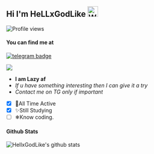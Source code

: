 ## Hi I'm HeLLxGodLike <img src="https://user-images.githubusercontent.com/1303154/88677602-1635ba80-d120-11ea-84d8-d263ba5fc3c0.gif" width="28px" alt="Whats Up">
![Profile views](https://komarev.com/ghpvc/?username=HellxGodLike&color=red&style=flat-square&label=Profile+Views)
#### You can find me at
[![telegram badge](https://img.shields.io/badge/@HeLLxGodLike-30302f?style=for-the-badge&logo=telegram)](https://t.me/HeLLxGodLike)

<img src="https://user-images.githubusercontent.com/72937831/101273286-d069bc80-37b9-11eb-8585-d882d7d90d2d.gif">

<script src="https://rawgit.com/HellxGodLike/repo-card/master/repo-card.min.js"></script>

- **I am Lazy af**
- _If u have something interesting then I can give it a try_
- _Contact me on TG only if important_

- [x] 🍁All Time Active
- [x] ✨Still Studying
- [ ] ❄Know coding.

#### Github Stats

![HellxGodLike's github stats](https://github-readme-stats.vercel.app/api?username=hellxgodlike&show_icons=true&theme=chartreuse-dark&hide_title=true)

</details>
